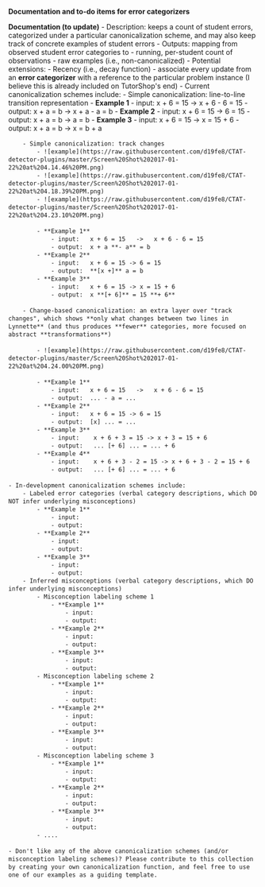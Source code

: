 **Documentation and to-do items for error categorizers**


**Documentation (to update)**
	- Description: keeps a count of student errors, categorized under a particular canonicalization scheme, and may also keep track of concrete examples of student errors
	- Outputs: mapping from observed student error categories to
		- running, per-student count of observations
		- raw examples (i.e., non-canonicalized)
	- Potential extensions: 
		- Recency (i.e., decay function)
		- associate every update from an **error categorizer** with a reference to the particular problem instance (I believe this is already included on TutorShop's end)
	- Current canonicalization schemes include:
		- Simple canonicalization: line-to-line transition representation
			- **Example 1**
				- input:   x + 6 = 15   ->   x + 6 - 6 = 15
				- output:  x + a = b    ->   x + a - a = b
			- **Example 2**
				- input:   x + 6 = 15 -> 6 = 15
				- output:  x + a = b  -> a = b
			- **Example 3**
				- input:    x + 6 = 15 -> x = 15 + 6
				- output:   x + a = b  -> x = b + a
			
		- Simple canonicalization: track changes
			- ![example](https://raw.githubusercontent.com/d19fe8/CTAT-detector-plugins/master/Screen%20Shot%202017-01-22%20at%204.14.46%20PM.png)
			- ![example](https://raw.githubusercontent.com/d19fe8/CTAT-detector-plugins/master/Screen%20Shot%202017-01-22%20at%204.18.39%20PM.png)
			- ![example](https://raw.githubusercontent.com/d19fe8/CTAT-detector-plugins/master/Screen%20Shot%202017-01-22%20at%204.23.10%20PM.png)
			
			- **Example 1**
				- input:   x + 6 = 15   ->   x + 6 - 6 = 15
				- output:  x + a **- a** = b
			- **Example 2**
				- input:   x + 6 = 15 -> 6 = 15 
				- output:  **[x +]** a = b
			- **Example 3**
				- input:   x + 6 = 15 -> x = 15 + 6
				- output:  x **[+ 6]** = 15 **+ 6**
			
		- Change-based canonicalization: an extra layer over "track changes", which shows **only what changes between two lines in Lynnette** (and thus produces **fewer** categories, more focused on abstract **transformations**)
		
			- ![example](https://raw.githubusercontent.com/d19fe8/CTAT-detector-plugins/master/Screen%20Shot%202017-01-22%20at%204.24.00%20PM.png)
		
			- **Example 1**
				- input:   x + 6 = 15   ->   x + 6 - 6 = 15
				- output:  ... - a = ...
			- **Example 2**
				- input:   x + 6 = 15 -> 6 = 15
				- output:  [x] ... = ...
			- **Example 3**
				- input:    x + 6 + 3 = 15 -> x + 3 = 15 + 6
				- output:   ... [+ 6] ... = ... + 6
			- **Example 4**
				- input:    x + 6 + 3 - 2 = 15 -> x + 6 + 3 - 2 = 15 + 6
				- output:   ... [+ 6] ... = ... + 6
			
	- In-development canonicalization schemes include:
		- Labeled error categories (verbal category descriptions, which DO NOT infer underlying misconceptions)
			- **Example 1**
				- input:  
				- output:
			- **Example 2**
				- input:  
				- output:
			- **Example 3**
				- input:  
				- output:
		- Inferred misconceptions (verbal category descriptions, which DO infer underlying misconceptions)
			- Misconception labeling scheme 1
				- **Example 1**
					- input:  
					- output:
				- **Example 2**
					- input:  
					- output:
				- **Example 3**
					- input:  
					- output:
			- Misconception labeling scheme 2
				- **Example 1**
					- input:  
					- output:
				- **Example 2**
					- input:  
					- output:
				- **Example 3**
					- input:  
					- output:
			- Misconception labeling scheme 3
				- **Example 1**
					- input:  
					- output:
				- **Example 2**
					- input:  
					- output:
				- **Example 3**
					- input:  
					- output:
			- ....
			
	- Don't like any of the above canonicalization schemes (and/or misconception labeling schemes)? Please contribute to this collection by creating your own canonicalization function, and feel free to use one of our examples as a guiding template.
